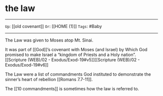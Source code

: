 # the law

---

`Up`: [[old covenant]] `Or`: [[HOME (1)]] `Tags`: #Baby

---

The Law was given to Moses atop Mt. Sinai.

It was part of [[God]]’s covenant with Moses (and Israel) by Which God promised to make Israel a “kingdom of Priests and a Holy nation”. [[Scripture (WEB)/02 - Exodus/Exod-19#v5]][[Scripture (WEB)/02 - Exodus/Exod-19#v6]]

The Law were a list of commandments God instituted to demonstrate the sinner’s heart of rebellion [[Romans 7.7-11]].

The [[10 commandments]] is sometimes how the law is referred to.